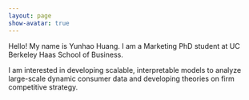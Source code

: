 ```yaml
---
layout: page
show-avatar: true
---
```


Hello! My name is Yunhao Huang. I am a Marketing PhD student at UC Berkeley Haas School of Business. 

I am interested in developing scalable, interpretable models to analyze large-scale dynamic consumer data and developing theories on firm competitive strategy. 

